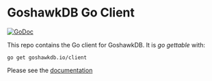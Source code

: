 # GoshawkDB Go Client

[![GoDoc](https://godoc.org/goshawkdb.io/client?status.svg)](https://godoc.org/goshawkdb.io/client)

This repo contains the Go client for GoshawkDB. It is _go gettable_ with:

    go get goshawkdb.io/client

Please see the [documentation](https://goshawkdb.io/documentation/client-go.html)
